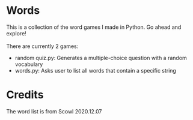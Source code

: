 # Words
This is a collection of the word games I made in Python.
Go ahead and explore!<br><br>
There are currently 2 games:
+ random quiz.py: Generates a multiple-choice question with a random vocabulary
+ words.py: Asks user to list all words that contain a specific string

# Credits
The word list is from Scowl 2020.12.07
